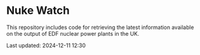 # Nuke Watch

This repository includes code for retrieving the latest information available on the output of EDF nuclear power plants in the UK.

Last updated: 2024-12-11 12:30